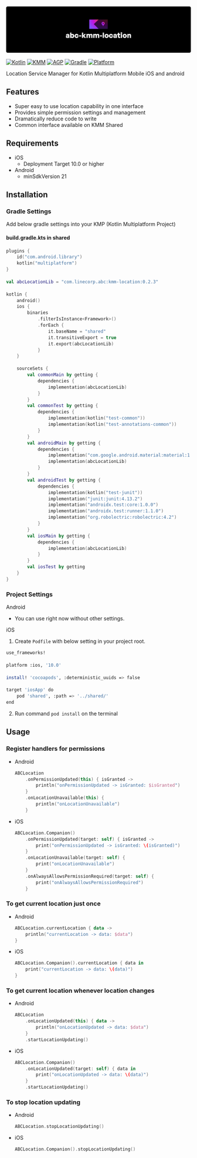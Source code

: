 ![abc-kmm-location: Location Service Manager for Kotlin Multiplatform Mobile iOS and android](images/cover.png)

[![Kotlin](https://img.shields.io/badge/kotlin-1.5.21-blue.svg?logo=kotlin)](http://kotlinlang.org)
[![KMM](https://img.shields.io/badge/KMM-0.2.7-lightgreen.svg?logo=KMM)](https://plugins.jetbrains.com/plugin/14936-kotlin-multiplatform-mobile)
[![AGP](https://img.shields.io/badge/AGP-7.0.1-green.svg?logo=AGP)](https://developer.android.com/studio/releases/gradle-plugin)
[![Gradle](https://img.shields.io/badge/Gradle-7.0.2-blue.svg?logo=Gradle)](https://gradle.org)
[![Platform](https://img.shields.io/badge/platform-ios,android-lightgray.svg?style=flat)](https://img.shields.io/badge/platform-ios-lightgray.svg?style=flat)

Location Service Manager for Kotlin Multiplatform Mobile iOS and android

## Features
- Super easy to use location capability in one interface
- Provides simple permission settings and management
- Dramatically reduce code to write
- Common interface available on KMM Shared

## Requirements
- iOS
  - Deployment Target 10.0 or higher
- Android
  - minSdkVersion 21

## Installation

### Gradle Settings
Add below gradle settings into your KMP (Kotlin Multiplatform Project)

#### build.gradle.kts in shared

```kotlin
plugins {
    id("com.android.library")
    kotlin("multiplatform")
}

val abcLocationLib = "com.linecorp.abc:kmm-location:0.2.3"

kotlin {
    android()
    ios {
        binaries
            .filterIsInstance<Framework>()
            .forEach {
                it.baseName = "shared"
                it.transitiveExport = true
                it.export(abcLocationLib)
            }
    }

    sourceSets {
        val commonMain by getting {
            dependencies {
                implementation(abcLocationLib)
            }
        }
        val commonTest by getting {
            dependencies {
                implementation(kotlin("test-common"))
                implementation(kotlin("test-annotations-common"))
            }
        }
        val androidMain by getting {
            dependencies {
                implementation("com.google.android.material:material:1.2.1")
                implementation(abcLocationLib)
            }
        }
        val androidTest by getting {
            dependencies {
                implementation(kotlin("test-junit"))
                implementation("junit:junit:4.13.2")
                implementation("androidx.test:core:1.0.0")
                implementation("androidx.test:runner:1.1.0")
                implementation("org.robolectric:robolectric:4.2")
            }
        }
        val iosMain by getting {
            dependencies {
                implementation(abcLocationLib)
            }
        }
        val iosTest by getting
    }
}
```
### Project Settings
Android
- You can use right now without other settings.

iOS
1. Create `Podfile` with below setting in your project root.
```bash
use_frameworks!

platform :ios, '10.0'

install! 'cocoapods', :deterministic_uuids => false

target 'iosApp' do
    pod 'shared', :path => '../shared/'
end
```
2. Run command `pod install` on the terminal

## Usage

### Register handlers for permissions

- Android

    ```kotlin
    ABCLocation
        .onPermissionUpdated(this) { isGranted ->
            println("onPermissionUpdated -> isGranted: $isGranted")
        }
        .onLocationUnavailable(this) {
            println("onLocationUnavailable")
        }
    ```

- iOS

    ```swift
    ABCLocation.Companion()
        .onPermissionUpdated(target: self) { isGranted ->
            print("onPermissionUpdated -> isGranted: \(isGranted)")
        }
        .onLocationUnavailable(target: self) {
            print("onLocationUnavailable")
        }
        .onAlwaysAllowsPermissionRequired(target: self) {
            print("onAlwaysAllowsPermissionRequired")
        }
    ```

### To get current location just once

- Android

    ```kotlin
    ABCLocation.currentLocation { data ->
        println("currentLocation -> data: $data")
    }
    ```

- iOS

    ```swift
    ABCLocation.Companion().currentLocation { data in
        print("currentLocation -> data: \(data)")
    }
    ```

### To get current location whenever location changes

- Android

    ```kotlin
    ABCLocation
        .onLocationUpdated(this) { data ->
            println("onLocationUpdated -> data: $data")
        }
        .startLocationUpdating()
    ```

- iOS

    ```swift
    ABCLocation.Companion()
        .onLocationUpdated(target: self) { data in
            print("onLocationUpdated -> data: \(data)")
        }
        .startLocationUpdating()
    ```

### To stop location updating

- Android

    ```kotlin
    ABCLocation.stopLocationUpdating()
    ```

- iOS

    ```swift
    ABCLocation.Companion().stopLocationUpdating()
    ```
